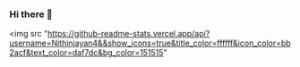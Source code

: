### Hi there 👋

<!--
**Nithinjayan4/Nithinjayan4** is a ✨ _special_ ✨ repository because its `README.md` (this file) appears on your GitHub profile.

Here are some ideas to get you started:

- 🔭 I’m currently working on ...
- 🌱 I’m currently learning ...
- 👯 I’m looking to collaborate on ...
- 🤔 I’m looking for help with ...
- 💬 Ask me about ...
- 📫 How to reach me: ...
- 😄 Pronouns: ...
- ⚡ Fun fact: ...
-->

<img src "https://github-readme-stats.vercel.app/api?username=Nithinjayan4&&show_icons=true&title_color=ffffff&icon_color=bb2acf&text_color=daf7dc&bg_color=151515"
